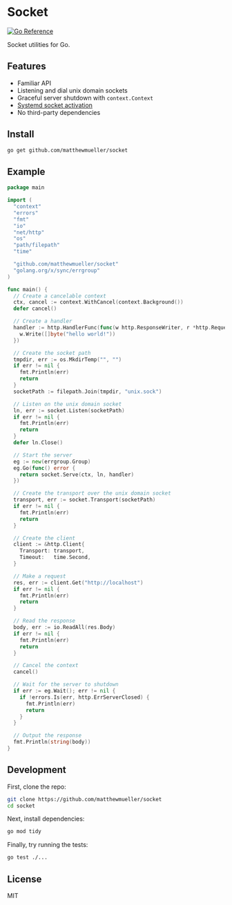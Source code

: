# Socket

[![Go Reference](https://pkg.go.dev/badge/github.com/matthewmueller/socket.svg)](https://pkg.go.dev/github.com/matthewmueller/socket)

Socket utilities for Go.

## Features

- Familiar API
- Listening and dial unix domain sockets
- Graceful server shutdown with `context.Context`
- [Systemd socket activation](https://0pointer.de/blog/projects/socket-activation.html)
- No third-party dependencies

## Install

```sh
go get github.com/matthewmueller/socket
```

## Example

```go
package main

import (
  "context"
  "errors"
  "fmt"
  "io"
  "net/http"
  "os"
  "path/filepath"
  "time"

  "github.com/matthewmueller/socket"
  "golang.org/x/sync/errgroup"
)

func main() {
  // Create a cancelable context
  ctx, cancel := context.WithCancel(context.Background())
  defer cancel()

  // Create a handler
  handler := http.HandlerFunc(func(w http.ResponseWriter, r *http.Request) {
    w.Write([]byte("hello world!"))
  })

  // Create the socket path
  tmpdir, err := os.MkdirTemp("", "")
  if err != nil {
    fmt.Println(err)
    return
  }
  socketPath := filepath.Join(tmpdir, "unix.sock")

  // Listen on the unix domain socket
  ln, err := socket.Listen(socketPath)
  if err != nil {
    fmt.Println(err)
    return
  }
  defer ln.Close()

  // Start the server
  eg := new(errgroup.Group)
  eg.Go(func() error {
    return socket.Serve(ctx, ln, handler)
  })

  // Create the transport over the unix domain socket
  transport, err := socket.Transport(socketPath)
  if err != nil {
    fmt.Println(err)
    return
  }

  // Create the client
  client := &http.Client{
    Transport: transport,
    Timeout:   time.Second,
  }

  // Make a request
  res, err := client.Get("http://localhost")
  if err != nil {
    fmt.Println(err)
    return
  }

  // Read the response
  body, err := io.ReadAll(res.Body)
  if err != nil {
    fmt.Println(err)
    return
  }

  // Cancel the context
  cancel()

  // Wait for the server to shutdown
  if err := eg.Wait(); err != nil {
    if !errors.Is(err, http.ErrServerClosed) {
      fmt.Println(err)
      return
    }
  }

  // Output the response
  fmt.Println(string(body))
}
```

## Development

First, clone the repo:

```sh
git clone https://github.com/matthewmueller/socket
cd socket
```

Next, install dependencies:

```sh
go mod tidy
```

Finally, try running the tests:

```sh
go test ./...
```

## License

MIT
